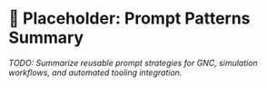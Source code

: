 # 🚧 Placeholder: Prompt Patterns Summary

_TODO: Summarize reusable prompt strategies for GNC, simulation workflows, and automated tooling integration._

